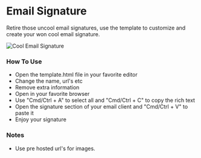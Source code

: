 # Email Signature
Retire those uncool email signatures, use the template to customize and create your won cool email signature.

![Cool Email Signature](https://github.com/taroontyagi/email-signature/blob/master/snapshot.png?raw=true "Cool Email Signature")

### How To Use
- Open the template.html file in your favorite editor
- Change the name, url's etc
- Remove extra information
- Open in your favorite browser
- Use "Cmd/Ctrl + A" to select all and "Cmd/Ctrl + C" to copy the rich text
- Open the signature section of your email client and "Cmd/Ctrl + V" to paste it
- Enjoy your signature


### Notes
- Use pre hosted url's for images.
